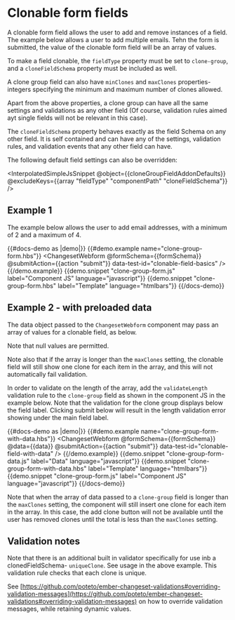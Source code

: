 # Clonable form fields

A clonable form field allows the user to add and remove instances of a field. The example below allows a user to add multiple emails. Tehn the form is submitted, the value of the clonable form field will be an array of values.

To make a field clonable, the `fieldType` property must be set to `clone-group`, and a `cloneFieldSchema` property must be included as well.

A clone group field can also have `minClones` and `maxClones` properties- integers specifying the minimum and maximum number of clones allowed.

Apart from the above properties, a clone group can have all the same settings and validations as any other field (Of course, validation rules aimed ayt single fields will not be relevant in this case).

The `cloneFieldSchema` property behaves exactly as the field Schema on any other field. It is self contained and can have any of the settings, validation rules, and validation events that any other field can have.

The following default field settings can also be overridden:

<InterpolatedSimpleJsSnippet @object={{cloneGroupFieldAddonDefaults}} @excludeKeys={{array "fieldType" "componentPath" "cloneFieldSchema"}} />

## Example 1

The example below allows the user to add email addresses, with a minimum of 2 and a maximum of 4.

{{#docs-demo as |demo|}}
  {{#demo.example name="clone-group-form.hbs"}}
    <ChangesetWebform 
      @formSchema={{formSchema}} 
      @submitAction={{action "submit"}} 
      data-test-id="clonable-field-basics"
    />
  {{/demo.example}}
  {{demo.snippet "clone-group-form.js" label="Component JS" language="javascript"}}
  {{demo.snippet "clone-group-form.hbs" label="Template" language="htmlbars"}}
{{/docs-demo}}
## Example 2 - with preloaded data

The data object passed to the `ChangesetWebform` component may pass an array of values for a clonable field, as below.

Note that null values are permitted. 

Note also that if the array is longer than the `maxClones` setting, the clonable field will still show one clone for each item in the array, and this will not automatically fail validation. 

In order to validate on the length of the array, add the `validateLength` validation rule to the `clone-group` field as shown in the component JS in the example below. Note that the validation for the clone group displays below the field label. Clicking submit below will result in the length validation error showing under the main field label.

{{#docs-demo as |demo|}}
  {{#demo.example name="clone-group-form-with-data.hbs"}}
    <ChangesetWebform 
      @formSchema={{formSchema}} 
      @data={{data}}
      @submitAction={{action "submit"}} 
      data-test-id="clonable-field-with-data"
    />
  {{/demo.example}}
  {{demo.snippet "clone-group-form-data.js" label="Data" language="javascript"}}
  {{demo.snippet "clone-group-form-with-data.hbs" label="Template" language="htmlbars"}}
  {{demo.snippet "clone-group-form.js" label="Component JS" language="javascript"}}
{{/docs-demo}}

Note that when the array of data passed to a `clone-group` field is longer than the `maxClones` setting, the component will still insert one clone for each item in the array. In this case, the add clone button will not be available until the user has removed clones until the total is less than the `maxClones` setting.

## Validation notes

Note that there is an additional built in validator specifically for use inb a clonedFieldSchema- `uniqueClone`. See usage in the above example. This validation rule checks that each clone is unique.

<!-- TODO move to more appropriate docs. -->
See [https://github.com/poteto/ember-changeset-validations#overriding-validation-messages](https://github.com/poteto/ember-changeset-validations#overriding-validation-messages) on how to override validation messages, while retaining dynamic values.